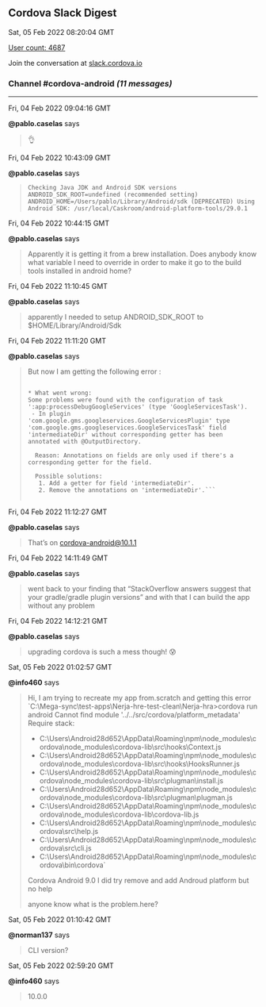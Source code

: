 ## Cordova Slack Digest
Sat, 05 Feb 2022 08:20:04 GMT

[User count: 4687](https://cordova.slack.com/)


Join the conversation at [slack.cordova.io](http://slack.cordova.io/)

### __Channel #cordova-android__ _(11 messages)_
---

Fri, 04 Feb 2022 09:04:16 GMT

__@pablo.caselas__ says 
> 👌
> 

Fri, 04 Feb 2022 10:43:09 GMT

__@pablo.caselas__ says 
> `Checking Java JDK and Android SDK versions
> ANDROID_SDK_ROOT=undefined (recommended setting)
> ANDROID_HOME=/Users/pablo/Library/Android/sdk (DEPRECATED)
> Using Android SDK: /usr/local/Caskroom/android-platform-tools/29.0.1`
> 

Fri, 04 Feb 2022 10:44:15 GMT

__@pablo.caselas__ says 
> Apparently it is getting it from a brew installation. Does anybody know what variable I need to override in order to make it go to the build tools installed in android home?
> 

Fri, 04 Feb 2022 11:10:45 GMT

__@pablo.caselas__ says 
> apparently I needed to setup ANDROID_SDK_ROOT to $HOME/Library/Android/Sdk
> 

Fri, 04 Feb 2022 11:11:20 GMT

__@pablo.caselas__ says 
> But now I am getting the following error :
> ```FAILURE: Build failed with an exception.
> 
> * What went wrong:
> Some problems were found with the configuration of task ':app:processDebugGoogleServices' (type 'GoogleServicesTask').
>  - In plugin 'com.google.gms.googleservices.GoogleServicesPlugin' type 'com.google.gms.googleservices.GoogleServicesTask' field 'intermediateDir' without corresponding getter has been annotated with @OutputDirectory.
>    
>   Reason: Annotations on fields are only used if there's a corresponding getter for the field.
>    
>   Possible solutions:
>    1. Add a getter for field 'intermediateDir'.
>    2. Remove the annotations on 'intermediateDir'.```
> 
> 

Fri, 04 Feb 2022 11:12:27 GMT

__@pablo.caselas__ says 
> That’s on cordova-android@10.1.1
> 

Fri, 04 Feb 2022 14:11:49 GMT

__@pablo.caselas__ says 
> went back to your finding that “StackOverflow answers suggest that your gradle/gradle plugin versions” and with that I can build the app without any problem
> 

Fri, 04 Feb 2022 14:12:21 GMT

__@pablo.caselas__ says 
> upgrading cordova is such a mess though! 😰
> 

Sat, 05 Feb 2022 01:02:57 GMT

__@info460__ says 
> Hi, I am trying to recreate my app from.scratch and getting this error
> `C:\Mega-sync\test-apps\Nerja-hre-test-clean\Nerja-hra&gt;cordova run android
> Cannot find module '../../src/cordova/platform_metadata'
> Require stack:
> - C:\Users\Android28d652\AppData\Roaming\npm\node_modules\cordova\node_modules\cordova-lib\src\hooks\Context.js
> - C:\Users\Android28d652\AppData\Roaming\npm\node_modules\cordova\node_modules\cordova-lib\src\hooks\HooksRunner.js
> - C:\Users\Android28d652\AppData\Roaming\npm\node_modules\cordova\node_modules\cordova-lib\src\plugman\install.js
> - C:\Users\Android28d652\AppData\Roaming\npm\node_modules\cordova\node_modules\cordova-lib\src\plugman\plugman.js
> - C:\Users\Android28d652\AppData\Roaming\npm\node_modules\cordova\node_modules\cordova-lib\cordova-lib.js
> - C:\Users\Android28d652\AppData\Roaming\npm\node_modules\cordova\src\help.js
> - C:\Users\Android28d652\AppData\Roaming\npm\node_modules\cordova\src\cli.js
> - C:\Users\Android28d652\AppData\Roaming\npm\node_modules\cordova\bin\cordova`
> 
> Cordova Android 9.0
> I did try remove and add Androud platform but no help
> 
> anyone know what is the problem.here?
> 

Sat, 05 Feb 2022 01:10:42 GMT

__@norman137__ says 
> CLI version?
> 

Sat, 05 Feb 2022 02:59:20 GMT

__@info460__ says 
> 10.0.0
> 
